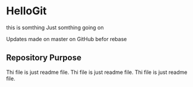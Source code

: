 # HelloGit

this is somthing
Just somthing going on

Updates made on master on GitHub befor rebase


## Repository Purpose

Thi file is just readme file.
Thi file is just readme file.
Thi file is just readme file.